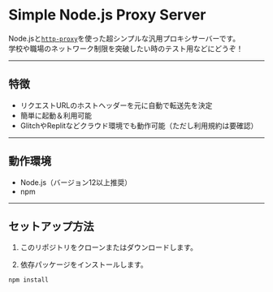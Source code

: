 # Simple Node.js Proxy Server

Node.jsと[`http-proxy`](https://github.com/http-party/node-http-proxy)を使った超シンプルな汎用プロキシサーバーです。  
学校や職場のネットワーク制限を突破したい時のテスト用などにどうぞ！

---

## 特徴

- リクエストURLのホストヘッダーを元に自動で転送先を決定
- 簡単に起動＆利用可能
- GlitchやReplitなどクラウド環境でも動作可能（ただし利用規約は要確認）

---

## 動作環境

- Node.js（バージョン12以上推奨）
- npm

---

## セットアップ方法

1. このリポジトリをクローンまたはダウンロードします。

2. 依存パッケージをインストールします。

```bash
npm install
